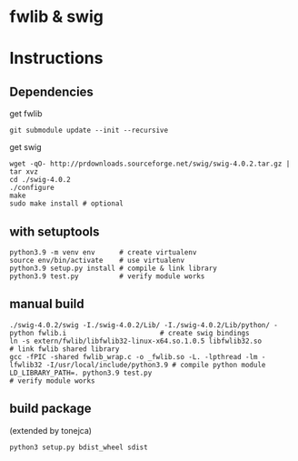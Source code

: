 # fwlib & swig

# Instructions  
## Dependencies  
get fwlib  
```
git submodule update --init --recursive
```

get swig  
```
wget -qO- http://prdownloads.sourceforge.net/swig/swig-4.0.2.tar.gz | tar xvz
cd ./swig-4.0.2
./configure
make
sudo make install # optional
```

## with setuptools  
```
python3.9 -m venv env      # create virtualenv
source env/bin/activate    # use virtualenv
python3.9 setup.py install # compile & link library
python3.9 test.py          # verify module works
```

## manual build  
```
./swig-4.0.2/swig -I./swig-4.0.2/Lib/ -I./swig-4.0.2/Lib/python/ -python fwlib.i                       # create swig bindings
ln -s extern/fwlib/libfwlib32-linux-x64.so.1.0.5 libfwlib32.so                                         # link fwlib shared library
gcc -fPIC -shared fwlib_wrap.c -o _fwlib.so -L. -lpthread -lm -lfwlib32 -I/usr/local/include/python3.9 # compile python module
LD_LIBRARY_PATH=. python3.9 test.py                                                                    # verify module works
```

## build package
(extended by tonejca)
```
python3 setup.py bdist_wheel sdist
```